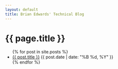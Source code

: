 ```yaml
---
layout: default
title: Brian Edwards' Technical Blog
---
```


<h1>{{ page.title }}</h1>

<ul>
  {% for post in site.posts %}
    <li>
      <a href="{{ post.url }}">{{ post.title }}</a>
      <time datetime="{{ post.date | date_to_xmlschema }}">{{ post.date | date: "%B %d, %Y" }}</time>
    </li>
  {% endfor %}
</ul>
